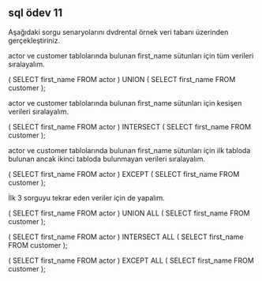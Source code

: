 ## sql ödev 11

Aşağıdaki sorgu senaryolarını dvdrental örnek veri tabanı üzerinden gerçekleştiriniz.

actor ve customer tablolarında bulunan first_name sütunları için tüm verileri sıralayalım.

(
	SELECT first_name FROM actor
)
UNION
(
	SELECT first_name FROM customer
);

actor ve customer tablolarında bulunan first_name sütunları için kesişen verileri sıralayalım.

( SELECT first_name 
FROM actor
)
INTERSECT
(
SELECT first_name 
FROM customer
);

actor ve customer tablolarında bulunan first_name sütunları için ilk tabloda bulunan ancak ikinci tabloda bulunmayan verileri sıralayalım.

(
SELECT first_name 
FROM actor
)
EXCEPT
(
SELECT first_name 
FROM customer
);

İlk 3 sorguyu tekrar eden veriler için de yapalım.

(
SELECT first_name FROM actor
)
UNION ALL
(
SELECT first_name FROM customer
);

(
SELECT first_name 
FROM actor
)
INTERSECT ALL
(
SELECT first_name 
FROM customer
);

(
SELECT first_name 
FROM actor
)
EXCEPT ALL
(
SELECT first_name 
FROM customer
);
